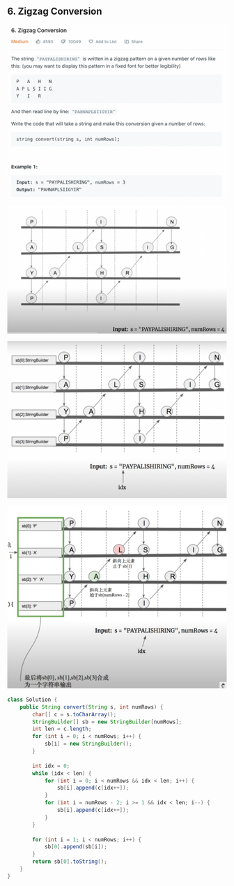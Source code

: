 ## 6. Zigzag Conversion
![](img/2022-11-07-12-52-24.png)

![](img/2022-11-07-13-12-28.png)

![](img/2022-11-07-14-27-53.png)

![](img/2022-11-07-20-29-18.png)

```java
class Solution {
    public String convert(String s, int numRows) {
        char[] c = s.toCharArray();
        StringBuilder[] sb = new StringBuilder[numRows];
        int len = c.length;
        for (int i = 0; i < numRows; i++) {
            sb[i] = new StringBuilder();
        }
        
        int idx = 0;
        while (idx < len) {
            for (int i = 0; i < numRows && idx < len; i++) {
                sb[i].append(c[idx++]);
            }
            for (int i = numRows - 2; i >= 1 && idx < len; i--) {
                sb[i].append(c[idx++]);
            }
        }
        
        for (int i = 1; i < numRows; i++) {
            sb[0].append(sb[i]);
        }
        return sb[0].toString();
    }
}
```